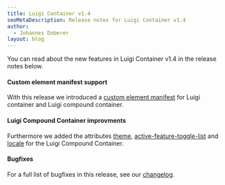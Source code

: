 ```yaml
---
title: Luigi Container v1.4
seoMetaDescription: Release notes for Luigi Container v1.4
author:
  - Johannes Doberer
layout: blog
---
```


You can read about the new features in Luigi Container v1.4 in the release notes below.

<!-- Excerpt -->

#### Custom element manifest support

With this release we introduced a [custom element manifest](https://github.com/luigi-project/luigi/blob/main/container/public/dist/custom-elements.json) for Luigi container and Luigi compound container.

#### Luigi Compound Container improvments

Furthermore we added the attributes [theme](https://github.com/luigi-project/luigi/blob/main/container/public/dist/custom-elements.json), [active-feature-toggle-list](https://docs.luigi-project.io/docs/luigi-compound-container-api?section=activefeaturetogglelist) and [locale](https://docs.luigi-project.io/docs/luigi-compound-container-api?section=locale) for the Luigi Compound Container.

#### Bugfixes

For a full list of bugfixes in this release, see our [changelog](https://github.com/luigi-project/luigi/releases/tag/container%2Fv1.4.0).
